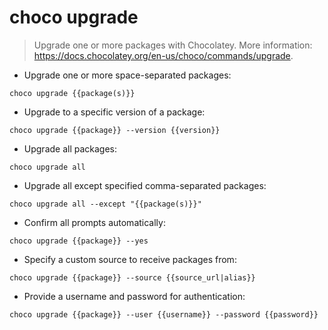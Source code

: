 # choco upgrade

> Upgrade one or more packages with Chocolatey.
> More information: <https://docs.chocolatey.org/en-us/choco/commands/upgrade>.

- Upgrade one or more space-separated packages:

`choco upgrade {{package(s)}}`

- Upgrade to a specific version of a package:

`choco upgrade {{package}} --version {{version}}`

- Upgrade all packages:

`choco upgrade all`

- Upgrade all except specified comma-separated packages:

`choco upgrade all --except "{{package(s)}}"`

- Confirm all prompts automatically:

`choco upgrade {{package}} --yes`

- Specify a custom source to receive packages from:

`choco upgrade {{package}} --source {{source_url|alias}}`

- Provide a username and password for authentication:

`choco upgrade {{package}} --user {{username}} --password {{password}}`
